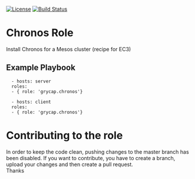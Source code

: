 [![License](https://img.shields.io/badge/license-Apache%202-blue.svg)](https://www.apache.org/licenses/LICENSE-2.0)
[![Build Status](https://travis-ci.org/grycap/ansible-role-chronos.svg?branch=master)](https://travis-ci.org/grycap/ansible-role-chronos)

Chronos Role
============

Install Chronos for a Mesos cluster (recipe for EC3)

Example Playbook
----------------
```
  - hosts: server
  roles:
  - { role: 'grycap.chronos'}
```
```
  - hosts: client
  roles:
  - { role: 'grycap.chronos'}
```

Contributing to the role
========================
In order to keep the code clean, pushing changes to the master branch has been disabled. If you want to contribute, you have to create a branch, upload your changes and then create a pull request.  
Thanks
